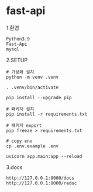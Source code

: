 # fast-api

1.환경

    Python3.9
    Fast-Api
    mysql

2.SETUP

    # 가상화 설치 
    python -m venv .venv

    . .venv/bin/activate

    pip install --upgrade pip

    # 패키지 설치
    pip install -r requirements.txt

    # 패키지 export
    pip freeze > requirements.txt

    # copy env
    cp .env.example .env

    uvicorn app.main:app --reload
    
3.docs

    http://127.0.0.1:8000/docs
    http://127.0.0.1:8000/redoc